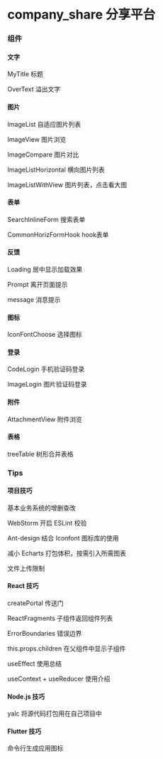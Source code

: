 # company_share 分享平台

### 组件

#### 文字
MyTitle 标题

OverText 溢出文字

#### 图片
ImageList 自适应图片列表

ImageView 图片浏览

ImageCompare 图片对比

ImageListHorizontal 横向图片列表

ImageListWithView 图片列表，点击看大图

#### 表单
SearchInlineForm 搜索表单

CommonHorizFormHook hook表单

#### 反馈
Loading 居中显示加载效果

Prompt 离开页面提示

message 消息提示

#### 图标
IconFontChoose 选择图标

#### 登录
CodeLogin 手机验证码登录

ImageLogin 图片验证码登录

#### 附件
AttachmentView 附件浏览

#### 表格
treeTable 树形合并表格

### Tips

#### 项目技巧
基本业务系统的增删查改

WebStorm 开启 ESLint 校验

Ant-design 结合 Iconfont 图标库的使用

减小 Echarts 打包体积，按需引入所需图表

文件上传限制

#### React 技巧
createPortal 传送门

ReactFragments 子组件返回组件列表

ErrorBoundaries 错误边界

this.props.children 在父组件中显示子组件

useEffect 使用总结

useContext + useReducer 使用介绍

#### Node.js 技巧

yalc 将源代码打包用在自己项目中

#### Flutter 技巧

命令行生成应用图标




